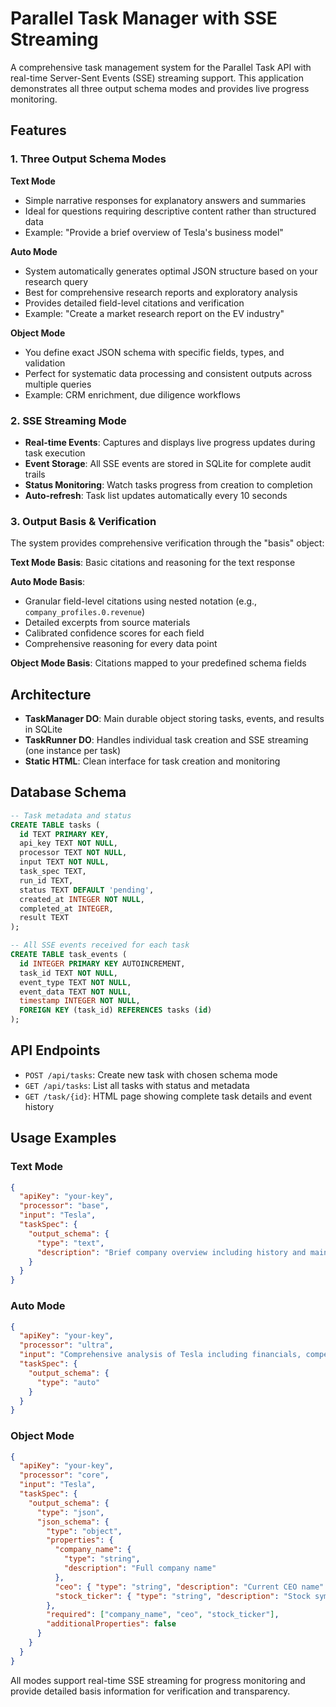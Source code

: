 # Parallel Task Manager with SSE Streaming

A comprehensive task management system for the Parallel Task API with real-time Server-Sent Events (SSE) streaming support. This application demonstrates all three output schema modes and provides live progress monitoring.

## Features

### 1. Three Output Schema Modes

**Text Mode**

- Simple narrative responses for explanatory answers and summaries
- Ideal for questions requiring descriptive content rather than structured data
- Example: "Provide a brief overview of Tesla's business model"

**Auto Mode**

- System automatically generates optimal JSON structure based on your research query
- Best for comprehensive research reports and exploratory analysis
- Provides detailed field-level citations and verification
- Example: "Create a market research report on the EV industry"

**Object Mode**

- You define exact JSON schema with specific fields, types, and validation
- Perfect for systematic data processing and consistent outputs across multiple queries
- Example: CRM enrichment, due diligence workflows

### 2. SSE Streaming Mode

- **Real-time Events**: Captures and displays live progress updates during task execution
- **Event Storage**: All SSE events are stored in SQLite for complete audit trails
- **Status Monitoring**: Watch tasks progress from creation to completion
- **Auto-refresh**: Task list updates automatically every 10 seconds

### 3. Output Basis & Verification

The system provides comprehensive verification through the "basis" object:

**Text Mode Basis**: Basic citations and reasoning for the text response

**Auto Mode Basis**:

- Granular field-level citations using nested notation (e.g., `company_profiles.0.revenue`)
- Detailed excerpts from source materials
- Calibrated confidence scores for each field
- Comprehensive reasoning for every data point

**Object Mode Basis**: Citations mapped to your predefined schema fields

## Architecture

- **TaskManager DO**: Main durable object storing tasks, events, and results in SQLite
- **TaskRunner DO**: Handles individual task creation and SSE streaming (one instance per task)
- **Static HTML**: Clean interface for task creation and monitoring

## Database Schema

```sql
-- Task metadata and status
CREATE TABLE tasks (
  id TEXT PRIMARY KEY,
  api_key TEXT NOT NULL,
  processor TEXT NOT NULL,
  input TEXT NOT NULL,
  task_spec TEXT,
  run_id TEXT,
  status TEXT DEFAULT 'pending',
  created_at INTEGER NOT NULL,
  completed_at INTEGER,
  result TEXT
);

-- All SSE events received for each task
CREATE TABLE task_events (
  id INTEGER PRIMARY KEY AUTOINCREMENT,
  task_id TEXT NOT NULL,
  event_type TEXT NOT NULL,
  event_data TEXT NOT NULL,
  timestamp INTEGER NOT NULL,
  FOREIGN KEY (task_id) REFERENCES tasks (id)
);
```

## API Endpoints

- `POST /api/tasks`: Create new task with chosen schema mode
- `GET /api/tasks`: List all tasks with status and metadata
- `GET /task/{id}`: HTML page showing complete task details and event history

## Usage Examples

### Text Mode

```json
{
  "apiKey": "your-key",
  "processor": "base",
  "input": "Tesla",
  "taskSpec": {
    "output_schema": {
      "type": "text",
      "description": "Brief company overview including history and main products"
    }
  }
}
```

### Auto Mode

```json
{
  "apiKey": "your-key",
  "processor": "ultra",
  "input": "Comprehensive analysis of Tesla including financials, competitors, and market position",
  "taskSpec": {
    "output_schema": {
      "type": "auto"
    }
  }
}
```

### Object Mode

```json
{
  "apiKey": "your-key",
  "processor": "core",
  "input": "Tesla",
  "taskSpec": {
    "output_schema": {
      "type": "json",
      "json_schema": {
        "type": "object",
        "properties": {
          "company_name": {
            "type": "string",
            "description": "Full company name"
          },
          "ceo": { "type": "string", "description": "Current CEO name" },
          "stock_ticker": { "type": "string", "description": "Stock symbol" }
        },
        "required": ["company_name", "ceo", "stock_ticker"],
        "additionalProperties": false
      }
    }
  }
}
```

All modes support real-time SSE streaming for progress monitoring and provide detailed basis information for verification and transparency.
